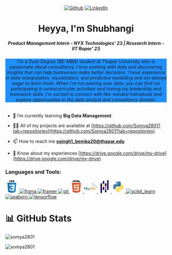 <div >

 

<p align="center">
 <a href="https://github.com/Somya2801" target="_blank"><img alt="Github" src="https://img.shields.io/badge/GitHub-%2312100E.svg?&style=for-the-badge&logo=Github&logoColor=white" /></a> 
 <a href="https://www.linkedin.com/in/shubhangi-singh-ab9216213/" target="_blank"><img alt="LinkedIn" src="https://img.shields.io/badge/linkedin-%230077B5.svg?&style=for-the-badge&logo=linkedin&logoColor=white" /></a> 
 

</p>
 
</p>
<div> 


<h1 align="center">Heyya, I'm Shubhangi</h1>
<h5 align="center">Product Management Intern - NYX Technologies' 23 | Research Intern - IIT Ropar' 23</h5>
<h6 align= "center" style="background-color:DodgerBlue;">I'm a Dual-Degree (BE-MBA) student at Thapar University who is passionate about consultancy. I love working with data and discovering insights that can help businesses make better decisions. I have experience in data manipulation, visualization, and predictive modelling and am always eager to learn more. When I'm not pouring over data, you can find me participating in extracurricular activities and honing my leadership and teamwork skills. I'm excited to connect with like-minded individuals and explore opportunities in the data analyst and consultancy domain.  

</h6>


  
- 🌱 I’m currently learning **Big Data Management**

- 👨‍💻 All of my projects are available at [https://github.com/Somya2801?tab=repositories](https://github.com/Somya2801?tab=repositories)

- 📫 How to reach me **ssingh1_bemba20@thapar.edu**

- 📄 Know about my experiences [https://drive.google.com/drive/my-drive](https://drive.google.com/drive/my-drive)


</p>

<h3 align="left">Languages and Tools:</h3>
<p align="left"> <a href="https://www.w3schools.com/css/" target="_blank" rel="noreferrer"> <img src="https://raw.githubusercontent.com/devicons/devicon/master/icons/css3/css3-original-wordmark.svg" alt="css3" width="40" height="40"/> </a> <a href="https://www.figma.com/" target="_blank" rel="noreferrer"> <img src="https://www.vectorlogo.zone/logos/figma/figma-icon.svg" alt="figma" width="40" height="40"/> </a> <a href="https://www.framer.com/" target="_blank" rel="noreferrer"> <img src="https://www.vectorlogo.zone/logos/framer/framer-icon.svg" alt="framer" width="40" height="40"/> </a> <a href="https://git-scm.com/" target="_blank" rel="noreferrer"> <img src="https://www.vectorlogo.zone/logos/git-scm/git-scm-icon.svg" alt="git" width="40" height="40"/> </a> <a href="https://www.w3.org/html/" target="_blank" rel="noreferrer"> <img src="https://raw.githubusercontent.com/devicons/devicon/master/icons/html5/html5-original-wordmark.svg" alt="html5" width="40" height="40"/> </a> <a href="https://www.mysql.com/" target="_blank" rel="noreferrer"> <img src="https://raw.githubusercontent.com/devicons/devicon/master/icons/mysql/mysql-original-wordmark.svg" alt="mysql" width="40" height="40"/> </a> <a href="https://pandas.pydata.org/" target="_blank" rel="noreferrer"> <img src="https://raw.githubusercontent.com/devicons/devicon/2ae2a900d2f041da66e950e4d48052658d850630/icons/pandas/pandas-original.svg" alt="pandas" width="40" height="40"/> </a> <a href="https://www.python.org" target="_blank" rel="noreferrer"> <img src="https://raw.githubusercontent.com/devicons/devicon/master/icons/python/python-original.svg" alt="python" width="40" height="40"/> </a> <a href="https://scikit-learn.org/" target="_blank" rel="noreferrer"> <img src="https://upload.wikimedia.org/wikipedia/commons/0/05/Scikit_learn_logo_small.svg" alt="scikit_learn" width="40" height="40"/> </a> <a href="https://seaborn.pydata.org/" target="_blank" rel="noreferrer"> <img src="https://seaborn.pydata.org/_images/logo-mark-lightbg.svg" alt="seaborn" width="40" height="40"/> </a> <a href="https://www.tensorflow.org" target="_blank" rel="noreferrer"> <img src="https://www.vectorlogo.zone/logos/tensorflow/tensorflow-icon.svg" alt="tensorflow" width="40" height="40"/> </a> </p>

# 📊 GitHub Stats
<p><img align="center" src="https://github-readme-streak-stats.herokuapp.com/?user=somya2801&" alt="somya2801" /></p>
<p><img align="left" src="https://github-readme-stats.vercel.app/api/top-langs?username=somya2801&show_icons=true&locale=en&layout=compact" alt="somya2801" /></p>
